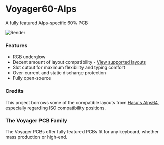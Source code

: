 # Voyager60-Alps
A fully featured Alps-specific 60% PCB

![Render](https://raw.githubusercontent.com/ai03-2725/Voyager60/alps/Renders/Front.png)

### Features
* RGB underglow
* Decent amount of layout compatibility - [View supported layouts](http://www.keyboard-layout-editor.com/#/gists/c867bdba7e5ae8be282f77a242bacf66)
* Slot cutout for maximum flexibility and typing comfort
* Over-current and static discharge protection
* Fully open-source

### Credits
This project borrows some of the compatible layouts from [Hasu's Alps64](https://github.com/tmk/alps64), especially regarding ISO compatibility positions.

### The Voyager PCB Family
The Voyager PCBs offer fully featured PCBs fit for any keyboard, whether mass production or high-end.
